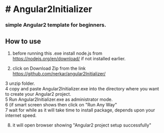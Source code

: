 <h1># Angular2Initializer</h1>

<h3>simple Angular2 template  for beginners.</h3>

<h2> How to use </h2>

1. before running  this .exe  install node.js from  
https://nodejs.org/en/download/  if not installed earlier.

2. click on Download Zip from the link 
https://github.com/nerkar/angular2Initializer/

3 unzip folder. <br>
4 copy and paste  Angular2Initializer.exe into the directory where you want to create your Angular2  project. <br>
5 Run Angular2Initializer.exe  as administrator mode. <br>
6 (if smart screen shows then click on "Run Any Way"  <br>
7 wait for while as  it will take time to install package, depends upon your internet speed. <br>

8. it will open browser showing   "Angular2 project setup successfully" <br>















